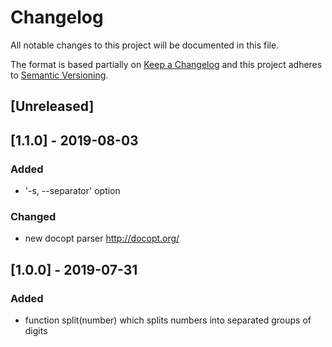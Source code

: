 # Changelog
All notable changes to this project will be documented in this file.

The format is based partially on [Keep a Changelog](http://keepachangelog.com/en/1.0.0/)
and this project adheres to [Semantic Versioning](http://semver.org/spec/v2.0.0.html).

## [Unreleased]

## [1.1.0] - 2019-08-03
### Added
- '-s, --separator' option
### Changed
- new docopt parser http://docopt.org/

## [1.0.0] - 2019-07-31
### Added
- function split(number) which splits numbers into separated groups of digits

